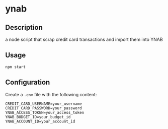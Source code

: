# ynab

## Description

a node script that scrap credit card transactions and import them into YNAB

## Usage

`npm start`

## Configuration

Create a `.env` file with the following content:

```
CREDIT_CARD_USERNAME=your_username
CREDIT_CARD_PASSWORD=your_password
YNAB_ACCESS_TOKEN=your_access_token
YNAB_BUDGET_ID=your_budget_id
YNAB_ACCOUNT_ID=your_account_id
```

